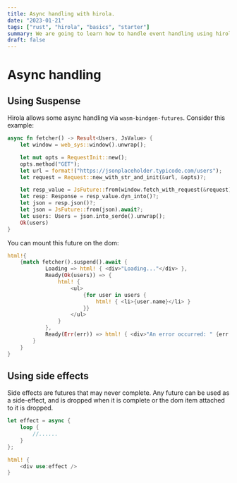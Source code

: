 ```yaml
---
title: Async handling with hirola.
date: "2023-01-21"
tags: ["rust", "hirola", "basics", "starter"]
summary: We are going to learn how to handle event handling using hirola
draft: false
---
```


# Async handling

## Using Suspense

Hirola allows some async handling via `wasm-bindgen-futures`.
Consider this example:

```rust
async fn fetcher() -> Result<Users, JsValue> {
    let window = web_sys::window().unwrap();

    let mut opts = RequestInit::new();
    opts.method("GET");
    let url = format!("https://jsonplaceholder.typicode.com/users");
    let request = Request::new_with_str_and_init(&url, &opts)?;

    let resp_value = JsFuture::from(window.fetch_with_request(&request)).await?;
    let resp: Response = resp_value.dyn_into()?;
    let json = resp.json()?;
    let json = JsFuture::from(json).await?;
    let users: Users = json.into_serde().unwrap();
    Ok(users)
}
```

You can mount this future on the dom:

```rust
html!{
    {match fetcher().suspend().await {
            Loading => html! { <div>"Loading..."</div> },
            Ready(Ok(users)) => {
                html! {
                    <ul>
                        {for user in users {
                            html! { <li>{user.name}</li> }
                        }}
                    </ul>
                }
            },
            Ready(Err(err)) => html! { <div>"An error occurred: " {err.to_string()}</div> }
        }
    }
}
```

## Using side effects

Side effects are futures that may never complete.
Any future can be used as a side-effect, and is dropped when it is complete or the dom item attached to it is dropped.

```rust
let effect = async {
    loop {
        //......
    }
};

html! {
    <div use:effect />
}

```
